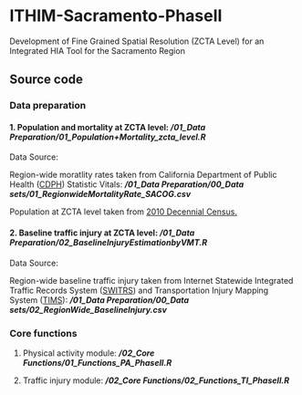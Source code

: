 # ITHIM-Sacramento-PhaseII
Development of Fine Grained Spatial Resolution (ZCTA Level) for an Integrated HIA Tool for the Sacramento Region

## Source code ##

### Data preparation ###

#### 1. Population and mortality at ZCTA level: ***/01_Data Preparation/01_Population+Mortality_zcta_level.R***

Data Source: 

Region-wide moratlity rates taken from California Department of Public Health ([CDPH](http://https://www.cdph.ca.gov/Programs/CHSI/Pages/Data-and-Statistics-.aspx)) Statistic Vitals: ***/01_Data Preparation/00_Data sets/01_RegionwideMortalityRate_SACOG.csv***

Population at ZCTA level taken from [2010 Decennial Census.](https://www.census.gov/programs-surveys/decennial-census/decade.2010.html)

#### 2. Baseline traffic injury at ZCTA level: ***/01_Data Preparation/02_BaselineInjuryEstimationbyVMT.R***

Data Source: 

Region-wide baseline traffic injury taken from Internet Statewide Integrated Traffic Records System ([SWITRS](https://www.chp.ca.gov/programs-services/services-information/switrs-internet-statewide-integrated-traffic-records-system)) and Transportation Injury Mapping System ([TIMS](https://tims.berkeley.edu)): ***/01_Data Preparation/00_Data sets/02_RegionWide_BaselineInjury.csv***

### Core functions ###

1. Physical activity module: ***/02_Core Functions/01_Functions_PA_PhaseII.R***

2. Traffic injury module: ***/02_Core Functions/02_Functions_TI_PhaseII.R***
